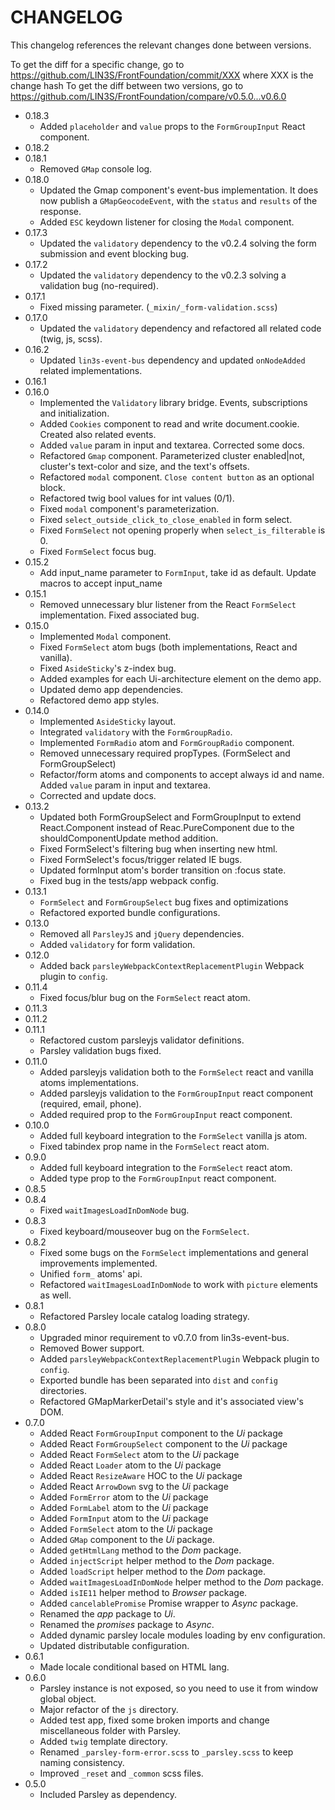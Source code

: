 # CHANGELOG

This changelog references the relevant changes done between versions.

To get the diff for a specific change, go to https://github.com/LIN3S/FrontFoundation/commit/XXX where XXX is the change hash 
To get the diff between two versions, go to https://github.com/LIN3S/FrontFoundation/compare/v0.5.0...v0.6.0

* 0.18.3
    * Added `placeholder` and `value` props to the `FormGroupInput` React component.
* 0.18.2 
* 0.18.1
    * Removed `GMap` console log.
* 0.18.0
    * Updated the Gmap component's event-bus implementation. It does now publish a `GMapGeocodeEvent`, with the `status` and `results` of the response. 
    * Added `ESC` keydown listener for closing the `Modal` component.
* 0.17.3
    * Updated the `validatory` dependency to the v0.2.4 solving the form submission and event blocking bug.
* 0.17.2
    * Updated the `validatory` dependency to the v0.2.3 solving a validation bug (no-required).
* 0.17.1
    * Fixed missing parameter. (`_mixin/_form-validation.scss`)
* 0.17.0
    * Updated the `validatory` dependency and refactored all related code (twig, js, scss).
* 0.16.2
    * Updated `lin3s-event-bus` dependency and updated `onNodeAdded` related implementations.
* 0.16.1
* 0.16.0
    * Implemented the `Validatory` library bridge. Events, subscriptions and initialization.
    * Added `Cookies` component to read and write document.cookie. Created also related events.
    * Added `value` param in input and textarea. Corrected some docs.
    * Refactored `Gmap` component. Parameterized cluster enabled|not, cluster's text-color and size, and the text's offsets.
    * Refactored `modal` component. `Close content button` as an optional block.
    * Refactored twig bool values for int values (0/1).
    * Fixed `modal` component's parameterization.
    * Fixed `select_outside_click_to_close_enabled` in form select.
    * Fixed `FormSelect` not opening properly when `select_is_filterable` is 0.
    * Fixed `FormSelect` focus bug.
* 0.15.2
    * Add input_name parameter to `FormInput`, take id as default. Update macros to accept input_name
* 0.15.1
    * Removed unnecessary blur listener from the React `FormSelect` implementation. Fixed associated bug.
* 0.15.0
    * Implemented `Modal` component.
    * Fixed `FormSelect` atom bugs (both implementations, React and vanilla).
    * Fixed `AsideSticky`'s z-index bug.
    * Added examples for each Ui-architecture element on the demo app.
    * Updated demo app dependencies.
    * Refactored demo app styles.
* 0.14.0
    * Implemented `AsideSticky` layout.
    * Integrated `validatory` with the `FormGroupRadio`.
    * Implemented `FormRadio` atom and `FormGroupRadio` component.
    * Removed unnecessary required propTypes. (FormSelect and FormGroupSelect)
    * Refactor/form atoms and components to accept always id and name. Added `value` param in input and textarea.
    * Corrected and update docs.
* 0.13.2
    * Updated both FormGroupSelect and FormGroupInput to extend React.Component instead of Reac.PureComponent due to 
        the shouldComponentUpdate method addition.
    * Fixed FormSelect's filtering bug when inserting new html.
    * Fixed FormSelect's focus/trigger related IE bugs.
    * Updated formInput atom's border transition on :focus state.
    * Fixed bug in the tests/app webpack config.
* 0.13.1
    * `FormSelect` and `FormGroupSelect` bug fixes and optimizations
    * Refactored exported bundle configurations.
* 0.13.0
    * Removed all `ParsleyJS` and `jQuery` dependencies.
    * Added `validatory` for form validation.
* 0.12.0
    * Added back `parsleyWebpackContextReplacementPlugin` Webpack plugin to `config`.
* 0.11.4
    * Fixed focus/blur bug on the `FormSelect` react atom.
* 0.11.3
* 0.11.2
* 0.11.1
    * Refactored custom parsleyjs validator definitions.
    * Parsley validation bugs fixed.
* 0.11.0
    * Added parsleyjs validation both to the `FormSelect` react and vanilla atoms implementations.
    * Added parsleyjs validation to the `FormGroupInput` react component (required, email, phone).
    * Added required prop to the `FormGroupInput` react component.
* 0.10.0
    * Added full keyboard integration to the `FormSelect` vanilla js atom.
    * Fixed tabindex prop name in the `FormSelect` react atom.
* 0.9.0
    * Added full keyboard integration to the `FormSelect` react atom.
    * Added type prop to the `FormGroupInput` react component.
* 0.8.5
* 0.8.4
    * Fixed `waitImagesLoadInDomNode` bug.
* 0.8.3
    * Fixed keyboard/mouseover bug on the `FormSelect`.
* 0.8.2
    * Fixed some bugs on the `FormSelect` implementations and general improvements implemented.
    * Unified `form_` atoms' api.
    * Refactored `waitImagesLoadInDomNode` to work with `picture` elements as well.
* 0.8.1
    * Refactored Parsley locale catalog loading strategy.
* 0.8.0
    * Upgraded minor requirement to v0.7.0 from lin3s-event-bus.
    * Removed Bower support.
    * Added `parsleyWebpackContextReplacementPlugin` Webpack plugin to `config`.
    * Exported bundle has been separated into `dist` and `config` directories. 
    * Refactored GMapMarkerDetail's style and it's associated view's DOM.
* 0.7.0
    * Added React `FormGroupInput` component to the *Ui* package
    * Added React `FormGroupSelect` component to the *Ui* package
    * Added React `FormSelect` atom to the *Ui* package
    * Added React `Loader` atom to the *Ui* package
    * Added React `ResizeAware` HOC to the *Ui* package
    * Added React `ArrowDown` svg to the *Ui* package
    * Added `FormError` atom to the *Ui* package
    * Added `FormLabel` atom to the *Ui* package
    * Added `FormInput` atom to the *Ui* package
    * Added `FormSelect` atom to the *Ui* package
    * Added `GMap` component to the *Ui* package.
    * Added `getHtmlLang` method to the *Dom* package.
    * Added `injectScript` helper method to the *Dom* package.
    * Added `loadScript` helper method to the *Dom* package.
    * Added `waitImagesLoadInDomNode` helper method to the *Dom* package.
    * Added `isIE11` helper method to *Browser* package.
    * Added `cancelablePromise` Promise wrapper to *Async* package.
    * Renamed the *app* package to *Ui*.
    * Renamed the *promises* package to *Async*.
    * Added dynamic parsley locale modules loading by env configuration.
    * Updated distributable configuration.
* 0.6.1
    * Made locale conditional based on HTML lang.
* 0.6.0
    * Parsley instance is not exposed, so you need to use it from window global object.
    * Major refactor of the `js` directory.
    * Added test app, fixed some broken imports and change miscellaneous folder with Parsley.
    * Added `twig` template directory.
    * Renamed `_parsley-form-error.scss` to `_parsley.scss` to keep naming consistency.
    * Improved `_reset` and `_common` scss files.
* 0.5.0
    * Included Parsley as dependency.
